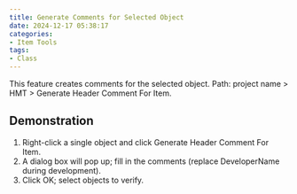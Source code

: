 ```yaml
---
title: Generate Comments for Selected Object
date: 2024-12-17 05:38:17
categories: 
- Item Tools
tags:
- Class
---
```


This feature creates comments for the selected object. Path: project name > HMT > Generate Header Comment For Item.

## Demonstration

1. Right-click a single object and click Generate Header Comment For Item.
2. A dialog box will pop up; fill in the comments (replace DeveloperName during development).
3. Click OK; select objects to verify.